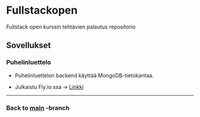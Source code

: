 # Fullstackopen
Fullstack open kurssin tehtävien palautus repositorio


## Sovellukset

### Puhelinluettelo

- Puhelinluettelon backend käyttää MongoDB-tietokantaa.
 
- Julkaistu Fly.io:ssa -> [Linkki](https://backend-lively-water-807.fly.dev/api/persons)

---

### Back to [main](https://github.com/JanneKarki/Fullstackopen) -branch
